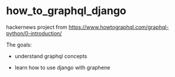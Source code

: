 # how_to_graphql_django


hackernews project from https://www.howtographql.com/graphql-python/0-introduction/ 

The goals:

- understand graphql concepts

- learn how to use django with graphene
